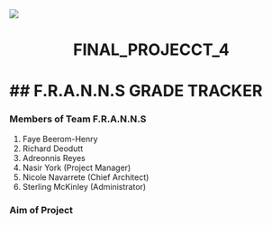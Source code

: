 <img src="https://github.com/kura-labs-org/kuralabs_deployment_1/blob/main/Kuralogo.png">

<h1 align="center">FINAL_PROJECCT_4<h1> 
## F.R.A.N.N.S GRADE TRACKER

### Members of Team F.R.A.N.N.S
1. Faye Beerom-Henry
2. Richard Deodutt
3. Adreonnis Reyes
4. Nasir York (Project Manager)
5. Nicole Navarrete (Chief Architect)
6. Sterling McKinley (Administrator)

### Aim of Project
